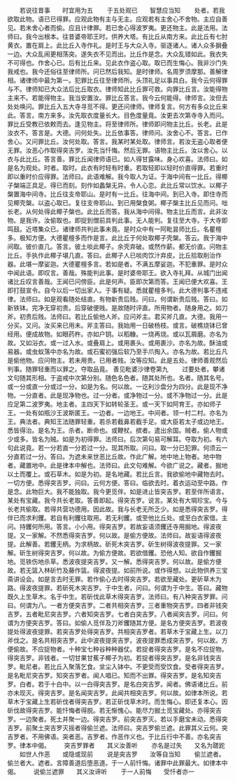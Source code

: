 <!-- { "loadSidebar": true } -->
　　若说往昔事　　时宜用为五
　　于五处观已　　智慧应当知
　　处者。若我欲取此物。语已已得罪。应观此物有主与无主。应观若有主舍心不舍物。主应自善见。若未舍心者而偷。应且计律罪。若已舍心得波罗夷。更还物主。此是法用。法师曰。我今出根本。往昔婆帝耶王时。供养大塔。有比丘从南方来。此比丘有七肘黄衣。置在肩上。此比丘入寺作礼。是时王与大众入寺。驱逐诸人。诸人众多摒叠一边。大众乱闹更相荡突。遂失衣不见而出。比丘作是念。大众乱错如此。我衣失不可得也。作舍心已。后有比丘来。见此衣作盗心取。取已而生悔心。我非沙门失我戒也。我今还俗往至律师所。问已然后我知。是时律师。名周罗须摩那。善解律相。诸律师中最为第一。犯罪比丘往至律师所。头顶礼足以事具白。我今云何得罪与不。律师知已大众法后比丘取衣。律师知此比丘罪可救。向罪比丘言。汝能得物主来不。若能得物主。我当安置汝。罪比丘答言。我今云何能得。律师言。汝但去处处唤问。罪比丘入五大寺寻觅不得。更还问律师。律师复言。何方有多众比丘来此。答言。南方来多。汝先取衣度量长大。目色度量竟。汝更去次第寺寺入而问。罪比丘受教已依敕而去。逢见物主。将至律师所。律师即问物主比丘。长老。此是汝衣不。答言是。大德。问何处失。比丘依事答。律师问。汝舍心不。答言。已作舍心。又问罪比丘。汝何处取。答言。我某时某处取。律师言。若汝无盗心取者便无罪。汝恶心作取得突吉罗。汝先当忏悔。然后无罪。语物主比丘。汝以舍心。以衣与此比丘。答言善。罪比丘闻律师语已。如人得甘露味。身心欢喜。法师曰。如是名为观处。时者。取时。此衣有时轻有时重。若取轻即以轻时价直得罪。若重时即以重时价应得罪。法师曰。此语难解。我今取人为证。于海中间有一比丘。得椰子槃端正具足。得已而刻。刻作如蠡槃无异。令人心恋。此比丘常以饮水。以椰子槃置海中间寺。比丘往支帝耶山。是时有一比丘。往海中间。到已入寺。即住寺而见椰壳槃。以盗心取已。复往支帝耶山。到已用槃食粥。椰子槃主比丘见而问。咄长老。从何处得此椰子槃也。此比丘而答。我从海中间得。物主比丘而言。此非汝物。是我许。汝偷取也。即捉到僧前具判此事。无人能判。复往至大寺。于大寺即鸣鼓。近塔集众已。诸律师共判此事未竟。是时众中有一阿毗昙师比丘。名瞿檀多。极知方便。大德瞿檀多而作是言。此比丘于何处取椰子壳槃。答云。我于海中间取。彼价直几。答言。彼土啖此椰子。余壳弃破。或然作薪。都无价直。问物主比丘。手执作此椰子堪几直。答曰。此椰子人已啖肉饮汁弃皮。比丘拾取削治作器。此堪一摩娑迦。大德瞿檀多言。若如是者。不满五摩娑迦。不犯重罪。是时众中闻此语。即叹言。善哉。殊能判此事。是时婆帝耶王。欲入寺礼拜。从城门出闻诸比丘叹言善哉。王闻已问傍臣。此是何声。臣即次第而答。王闻已便大欢喜。王即打鼓宣令。自今以后一切出家人。于事有疑。悉就瞿檀多判。此大德判事不违戒律。法师曰。如是观看随处结直。有物新贵后贱。问曰。何谓新贵后贱。答曰。如新铁钵。完净无穿初贵。后穿破便贱。是故随时评直。所用物者。随身用之。如刀斧。初贵后贱。法师曰。若比丘偷他人斧。应问斧主。君买斧几直。大德。我用一分买。又问。汝买来已用未。斧主答曰。我始用一日破杨枝。或言。破樵烧钵已曾经用。便成故物。如眼药杵。亦如户钥。以稻糠。一烧再烧。或以瓦屑磨。亦名为故。又如浴衣。或一过入水。或叠肩上。或用裹头。或用裹沙。亦名为故。酥油或易器。或虫蚁落中亦名为故。或石蜜初强后软乃至手爪掏入。亦名为故。若比丘凡是偷他物。应问物主。若未用贵。已用者贱。汝等应知。此是五处。律师善观然后判事。随罪轻重而以罪之。夺取品竟。
善见毗婆沙律卷第九
　　过要处者。攀诸文句随其形相。于盗戒中次第分别。随色名色者。随其处所也。名者。随其名号。或一分或直一分或过一分。如是为名。何以故。一讫利沙盘分为四分。此是现不净物。一分直者。此是现净物也。过一分者。或净物过一分。或不净物过一分。此是应足第二波罗夷。地主者。主四天下如转轮圣王。或一天下如阿育王。亦如师子王。一处有如瓶沙王波斯匿王。一边者。一边地王。中间者。领一村二村。亦名为王。典法者。典知王法随罪轻重。若杀若截鼻若截手足。或大臣若太子或边地王。悉皆得治。是名为王。杀者。断命也。或鞭杖。摈者。遣出余国。贼者。偷人物或少或多。皆名为贼。如是为初得罪。法师曰。后次第句易可解耳。夺取为初。有六句此说竟。若一分若直一分若过一分。现其所取。问曰。取一分已犯罪。何须云一分直若过一分。答曰。为遮未来世恶比丘故。作此广解。地中地上物者。地中物者。藏置地中。此是律本中解也。法师曰。此文句难解。今欲广说之。藏者。掘地以土而覆上。或石草木。如是为初。是名地藏。若比丘言。我欲偷地中藏物去时。一切方便。悉得突吉罗。问曰。云何方便。答曰。临欲去时。着衣运动至中路。作是念。此物巨大。我不能独取。我今更觅伴。如是进止皆突吉罗。若至伴所语言。某处有宝藏。我今共长老取。答善即起。得突吉罗。说言。某处有大堈珍宝。今与长老共偷取。若得共营功德用。因此故。我与长老无所乏少。如是悉得突吉罗。得伴已而求利钁。若自有利钁往取用。若无利钁。或至他比丘处。或至白衣家借。主问。持钁何所用。答言。小小用。得突吉罗。若故妄语须钁还寺用掘地。得波夜提。又一家解。不然悉得突吉罗。何以故。是偷方便故。法师曰。故妄语得波夜提。此解善。若钁无柄。为求柄故。斫死木突吉罗。斫生树得波夜提罪。又一家解。斫生树得突吉罗。何以故。为偷方便故。若欲借钁。恐他人知。欲自作钁掘地。觅铁伤地杀草。悉波夜提突吉罗。又一解。悉得突吉罗。何以故。是偷方便故。若无篮入林斫竹及藤作篮。得波夜提。如前所说。或作得想。以此物供养三宝斋讲设会。如是言去时无罪。若作偷心去时得突吉罗。若欲至藏处。更斫草木为路。得波夜提罪。若斫死木突吉罗。于中生者。问曰。何谓为于中生。答曰。藏物既久上生草木。名于中生。若斫伐此草木得突吉罗。法师曰。有八种突吉罗罪。问曰。何谓为八。一者方便突吉罗。二者共相突吉罗。三者重物突吉罗。四者非钱突吉罗。五者毗尼突吉罗。六者知突吉罗。七者白突吉罗。八者闻突吉罗。问曰。何谓为方便突吉罗。答曰。如偷人觅伴及刀斧钁随其方便。是名方便突吉罗。若波夜提处得波夜提罪。若突吉罗处得突吉罗。共相突吉罗者。若草木于宝藏上生。以刀斧伐之。是名共相突吉罗。此中波夜提突吉罗。波夜提罪悉成突吉罗。何以故。方便偷故。不应捉物者。十种宝七种谷种种器仗。若捉者得突吉罗。是名不应捉物。得突吉罗。非钱者。一切甘果甘蕉子椰子为初。若捉者得突吉罗。是名非钱突吉罗。毗尼者。若比丘入聚落乞食。坌尘入钵中。不更受而受饮食。受者得突吉罗。是名毗尼突吉罗。知突吉罗者。闻人唱已。知而不出罪。得突吉罗。是名知突吉罗。白者。若于十白中。以一白得突吉罗。是名白突吉罗。闻者。佛语诸比丘。前亦未现灭。得突吉罗。是名闻突吉罗。此闻共相突吉罗。何以故。如律本所说。若草木于宝藏上生若斫伐者得突吉罗。若正斫伐草木时。而生悔心。即还复本心。因斫伐故得突吉罗。能忏悔者得脱。若无惭愧心。能尽力掘土觅宝藏处。亦得突吉罗。一边聚者。死土并聚一边。得突吉罗。前突吉罗灭。若以手磨宝未动。悉得突吉罗。前聚土突吉罗灭摇者得偷兰遮。法师曰。突吉罗偷兰遮。此罪其义云何。突吉罗者。不用佛语。突者恶。吉罗者。作恶作义也。于比丘行中不善。亦名突吉罗。律本中偈。
　　突吉罗罪者　　其义汝善听
　　亦名是过失　　又名为蹉跎
　　如世人作恶　　或隐或现前
　　说是突吉罗　　汝等自当知
　　偷兰遮者。偷兰者大。遮者。言障善道后堕恶道。于一人前忏悔。诸罪中此罪最大。如律本中偈。
　　说偷兰遮罪　　其义汝谛听
　　于一人前悔　　受忏者亦一

